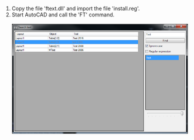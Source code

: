 1. Copy the file 'ftext.dll' and import the file 'install.reg'.
2. Start AutoCAD and call the 'FT' command.
<br/><br/>
![alt tag](https://github.com/ursc/ftext/blob/master/screenshot.png)
